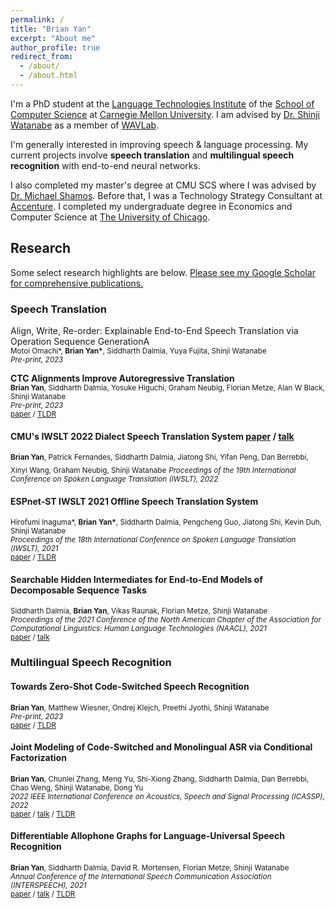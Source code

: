 ```yaml
---
permalink: /
title: "Brian Yan"
excerpt: "About me"
author_profile: true
redirect_from: 
  - /about/
  - /about.html
---
```

I'm a PhD student at the [Language Technologies Institute](https://lti.cs.cmu.edu) of the [School of Computer Science](https://cs.cmu.edu) at [Carnegie Mellon University](https://cmu.edu). I am advised by [Dr. Shinji Watanabe](https://sites.google.com/view/shinjiwatanabe) as a member of [WAVLab](https://shinjiwlab.github.io).

I'm generally interested in improving speech & language processing. My current projects involve **speech translation** and **multilingual speech recognition** with end-to-end neural networks.

I also completed my master's degree at CMU SCS where I was advised by [Dr. Michael Shamos](http://euro.ecom.cmu.edu/shamos.html). Before that, I was a Technology Strategy Consultant at [Accenture](https://accenture.com/strategy/consulting). I completed my undergraduate degree in Economics and Computer Science at [The University of Chicago](https://uchicago.edu).

## Research
Some select research highlights are below. [Please see my Google Scholar for comprehensive publications.](https://scholar.google.com/citations?user=Pn3DcuUAAAAJ&hl=en)

### Speech Translation

Align, Write, Re-order: Explainable End-to-End Speech Translation via Operation Sequence GenerationA\
<sub>Motoi Omachi\*, **Brian Yan\***, Siddharth Dalmia, Yuya Fujita, Shinji Watanabe</sub>\
<sub>*Pre-print, 2023*</sub>

**CTC Alignments Improve Autoregressive Translation**\
<sub>**Brian Yan**, Siddharth Dalmia, Yosuke Higuchi, Graham Neubig, Florian Metze, Alan W Black, Shinji Watanabe</sub>\
<sub>*Pre-print, 2023*</sub>\
<sub>[paper](https://arxiv.org/abs/2210.05200) / [TLDR](https://twitter.com/brianyan918/status/1580309616122290176?s=20&t=kZAycuSKXZ6CuCoDR8nLrA)</sub>

#### CMU's IWSLT 2022 Dialect Speech Translation System [paper](https://aclanthology.org/2022.iwslt-1.27/) / [talk](https:assets/yan2022cmu.pdf)
<sub>**Brian Yan**, Patrick Fernandes, Siddharth Dalmia, Jiatong Shi, Yifan Peng, Dan Berrebbi, Xinyi Wang, Graham Neubig, Shinji Watanabe</sub>
<sub>*Proceedings of the 19th International Conference on Spoken Language Translation (IWSLT), 2022*</sub>

#### ESPnet-ST IWSLT 2021 Offline Speech Translation System
<sub>Hirofumi Inaguma\*, **Brian Yan\***, Siddharth Dalmia, Pengcheng Guo, Jiatong Shi, Kevin Duh, Shinji Watanabe</sub>\
<sub>*Proceedings of the 18th International Conference on Spoken Language Translation (IWSLT), 2021*</sub>\
<sub>[paper](https://arxiv.org/abs/2107.00636) / [TLDR](https://twitter.com/brianyan918/status/1423341460359950344?s=20&t=kZAycuSKXZ6CuCoDR8nLrA)</sub>

#### Searchable Hidden Intermediates for End-to-End Models of Decomposable Sequence Tasks
<sub>Siddharth Dalmia, **Brian Yan**, Vikas Raunak, Florian Metze, Shinji Watanabe</sub>\
<sub>*Proceedings of the 2021 Conference of the North American Chapter of the Association for Computational Linguistics: Human Language Technologies (NAACL), 2021*</sub>\
<sub>[paper](https://arxiv.org/abs/2105.00573) / [talk](https:assets/dalmia2021searchable.pdf)</sub>

### Multilingual Speech Recognition

#### Towards Zero-Shot Code-Switched Speech Recognition
<sub>**Brian Yan**, Matthew Wiesner, Ondrej Klejch, Preethi Jyothi, Shinji Watanabe</sub>\
<sub>*Pre-print, 2023*</sub>\
<sub>[paper](https://arxiv.org/abs/2211.01458) / [TLDR](https://twitter.com/brianyan918/status/1588331136807100416?s=20&t=kZAycuSKXZ6CuCoDR8nLrA)</sub>

#### Joint Modeling of Code-Switched and Monolingual ASR via Conditional Factorization
<sub>**Brian Yan**, Chunlei Zhang, Meng Yu, Shi-Xiong Zhang, Siddharth Dalmia, Dan Berrebbi, Chao Weng, Shinji Watanabe, Dong Yu</sub>\
<sub>*2022 IEEE International Conference on Acoustics, Speech and Signal Processing (ICASSP), 2022*</sub>\
<sub>[paper](https://arxiv.org/abs/2111.15016) / [talk](https:assets/yan2022joint.pdf) / [TLDR](https://twitter.com/brianyan918/status/1466494724144046085?s=20&t=kZAycuSKXZ6CuCoDR8nLrA)</sub>

#### Differentiable Allophone Graphs for Language-Universal Speech Recognition
<sub>**Brian Yan**, Siddharth Dalmia, David R. Mortensen, Florian Metze, Shinji Watanabe</sub>\
<sub>*Annual Conference of the International Speech Communication Association (INTERSPEECH), 2021*</sub>\
<sub>[paper](https://arxiv.org/abs/2107.11628) / [talk](https:assets/yan2021differentiable.pdf) / [TLDR](https://twitter.com/brianyan918/status/1420860185632022531?s=20&t=kZAycuSKXZ6CuCoDR8nLrA)</sub>
